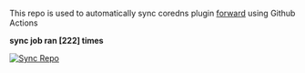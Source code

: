 This repo is used to automatically sync coredns plugin [forward](https://github.com/QZLin/forward) using Github Actions

**sync job ran [222] times**

[![Sync Repo](https://github.com/QZLin/coredns-extract/actions/workflows/sync.yaml/badge.svg)](https://github.com/QZLin/coredns-extract/actions/workflows/sync.yaml)

